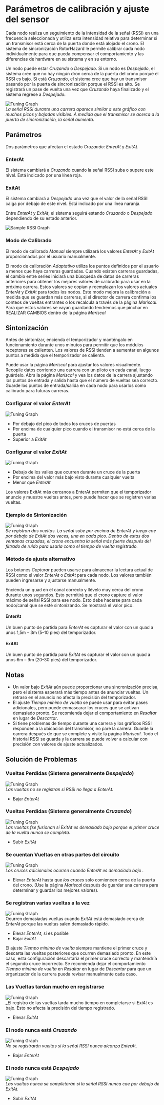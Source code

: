 # Parámetros de calibración y ajuste del sensor

Cada nodo realiza un seguimiento de la intensidad de la señal (RSSI) en una frecuencia seleccionada y utiliza esta intensidad relativa para determinar si un transmisor está cerca de la puerta donde está alojado el crono. El sistema de sincronización RotorHazard le permite calibrar cada nodo individualmente para que pueda compensar el comportamiento y las diferencias de hardware en su sistema y en su entorno.

Un nodo puede estar *Cruzando* o *Despejado*. Si un nodo es *Despejado*, el sistema cree que no hay ningún dron cerca de la puerta del crono porque el RSSI es bajo. Si está *Cruzando*, el sistema cree que hay un transmisor pasando por la puerta de sincronización porque el RSSI es alto. Se registrará un pase de vuelta una vez que *Cruzando* haya finalizado y el sistema regrese a *Despejado*.

![Tuning Graph](img/Tuning%20Graph-06.svg)<br />
_La señal RSSI durante una carrera aparece similar a este gráfico con muchos picos y bajadas visibles. A medida que el transmisor se acerca a la puerta de sincronización, la señal aumenta._

## Parámetros
Dos parámetros que afectan el estado *Cruzando*: *EnterAt* y *ExitAt*.

### EnterAt
El sistema cambiará a *Cruzando* cuando la señal RSSI suba o supere este nivel. Está indicado por una línea roja.

### ExitAt
El sistema cambiará a *Despejado* una vez que el valor de la señal RSSI caiga por debajo de este nivel. Está indicado por una línea naranja.

Entre *EnterAt* y *ExitAt*, el sistema seguirá estando *Cruzando* o *Despejado* dependiendo de su estado anterior.

![Sample RSSI Graph](img/Sample%20RSSI%20Graph.svg)

### Modo de Calibrado

El modo de calibrado *Manual* siempre utilizará los valores *EnterAt* y *ExitAt* proporcionados por el usuario manualmente.

El modo de calibración *Adaptativo* utiliza los puntos definidos por el usuario a menos que haya carreras guardadas. Cuando existen carreras guardadas, el cambio entre series iniciará una búsqueda de datos de carreras anteriores para obtener los mejores valores de calibrado para usar en la próxima carrera. Estos valores se copian y reemplazan los valores actuales *EnterAt* y *ExitAt* para todos los nodos. Este modo mejora la calibración a medida que se guardan más carreras, si el director de carrera confirma los conteos de vueltas entrantes o los recalcula a través de la página *Mariscal*. Para que estos valores se vayan guardando tendremos que pinchar en REALIZAR CAMBIOS dentro de la página *Mariscal*

## Sintonización
Antes de sintonizar, encienda el temporizador y manténgalo en funcionamiento durante unos minutos para permitir que los módulos receptores se calienten. Los valores de RSSI tienden a aumentar en algunos puntos a medida que el temporizador se calienta.

Puede usar la página *Mariscal* para ajustar los valores visualmente. Recopile datos corriendo una carrera con un piloto en cada canal, luego guárdelo. Abra la página *Mariscal* y vea los datos de la carrera ajustando los puntos de entrada y salida hasta que el número de vueltas sea correcto. Guarde los puntos de entrada/salida en cada nodo para usarlos como calibrado para futuras carreras.

### Configurar el valor *EnterAt*
![Tuning Graph](img/Tuning%20Graph-10.svg)

* Por debajo del pico de todos los cruces de puertas
* Por encima de cualquier pico cuando el transmisor no está cerca de la puerta
* Superior a *ExitAt*

### Configurar el valor *ExitAt*
![Tuning Graph](img/Tuning%20Graph-11.svg)

* Debajo de los valles que ocurren durante un cruce de la puerta
* Por encima del valor más bajo visto durante cualquier vuelta
* Menor que *EnterAt*

Los valores ExitAt más cercanos a EnterAt permiten que el temporizador anuncie y muestre vueltas antes, pero puede hacer que se registren varias vueltas.

### Ejemplo de Sintonización
![Tuning Graph](img/Tuning%20Graph-01.svg)<br />
_Se registran dos vueltas. La señal sube por encima de *EnterAt* y luego cae por debajo de *ExitAt* dos veces, una en cada pico. Dentro de estas dos ventanas cruzadas, el crono encuentra la señal más fuerte después del filtrado de ruido para usarla como el tiempo de vuelta registrado._

### Método de ajuste alternativo

Los botones *Capturar* pueden usarse para almacenar la lectura actual de RSSI como el valor *EnterAt* o *ExitAt* para cada nodo. Los valores también pueden ingresarse y ajustarse manualmente.

Encienda un quad en el canal correcto y llévelo muy cerca del crono durante unos segundos. Esto permitirá que el crono capture el valor máximo de señal RSSI para ese nodo. Esto debe hacerse para cada nodo/canal que se esté sintonizando. Se mostrará el valor pico.

#### EnterAt
Un buen punto de partida para *EnterAt* es capturar el valor con un quad a unos 1,5m – 3m (5–10 pies) del temporizador.

#### ExitAt
Un buen punto de partida para *ExitAt* es capturar el valor con un quad a unos 6m – 9m (20–30 pies) del temporizador.

## Notas
* Un valor bajo *ExitAt* aún puede proporcionar una sincronización precisa, pero el sistema esperará más tiempo antes de anunciar vueltas. Un retraso en el anuncio no afecta la precisión del temporizador.
* El ajuste *Tiempo mínimo de vuelta* se puede usar para evitar pases adicionales, pero puede enmascarar los cruces que se activan demasiado pronto. Se recomienda dejar el comportamiento en *Resaltar* en lugar de *Descartar*.
* Si tiene problemas de tiempo durante una carrera y los gráficos RSSI responden a la ubicación del transmisor, no pare la carrera. Guarde la carrera después de que se complete y visite la página *Mariscal*. Todo el historial RSSI se guarda y la carrera se puede volver a calcular con precisión con valores de ajuste actualizados.

## Solución de Problemas

### Vueltas Perdidas (Sistema generalmente *Despejado*)
![Tuning Graph](img/Tuning%20Graph-04.svg)<br />
_Las vueltas no se registran si RSSI no llega a EnterAt._
* Bajar *EnterAt*

### Vueltas Perdidas (Sistema generalmente *Cruzando*)
![Tuning Graph](img/Tuning%20Graph-05.svg)<br />
_Las vueltas fse fusionan si *ExitAt* es demasiado bajo porque el primer cruce de la vuelta nunca se completa._
* Subir *ExitAt*

### Se cuentan Vueltas en otras partes del circuito
![Tuning Graph](img/Tuning%20Graph-03.svg)<br />
_Los cruces adicionales ocurren cuando *EnterAt* es demasiado bajo ._
* Elevar *EnterAt* hasta que *los cruces* solo comiencen cerca de la puerta del crono. (Use la página *Mariscal* después de guardar una carrera para determinar y guardar los mejores valores).

### Se registran varias vueltas a la vez
![Tuning Graph](img/Tuning%20Graph-02.svg)<br />
Ocurren demasiadas vueltas cuando *ExitAt* está demasiado cerca de *EnterAt* porque las vueltas salen demasiado rápido.
* Elevar *EnterAt*, si es posible
* Bajar *ExitAt*

El ajuste *Tiempo mínimo de vuelta* siempre mantiene el primer cruce y descarta las vueltas posteriores que ocurren demasiado pronto. En este caso, esta configuración descartaría el primer cruce correcto y mantendría el segundo cruce incorrecto. Se recomienda dejar el comportamiento *Tiempo mínimo de vuelta* en *Resaltar* en lugar de *Descartar* para que un organizador de la carrera pueda revisar manualmente cada caso.

### Las Vueltas tardan mucho en registrarse
![Tuning Graph](img/Tuning%20Graph-09.svg)<br />
_El registro de las vueltas tarda mucho tiempo en completarse si *ExiAt* es bajo. Esto no afecta la precisión del tiempo registrado.
* Elevar *ExitAt*

### El nodo nunca está *Cruzando*
![Tuning Graph](img/Tuning%20Graph-07.svg)<br />
_No se registrarán vueltas si la señal RSSI nunca alcanza *EnterAt*._
* Bajar *EnterAt*

### El nodo nunca está *Despejado*
![Tuning Graph](img/Tuning%20Graph-08.svg)<br />
_Las vueltas nunca se completarán si la señal RSSI nunca cae por debajo de *ExitAt*._
* Subir *ExitAt*
